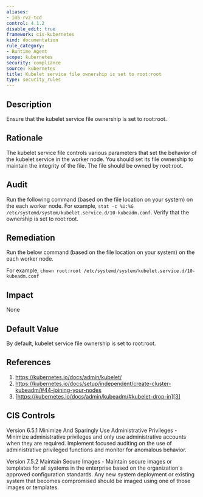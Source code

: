 ```yaml
---
aliases:
- im5-rvz-tcd
control: 4.1.2
disable_edit: true
framework: cis-kubernetes
kind: documentation
rule_category:
- Runtime Agent
scope: kubernetes
security: compliance
source: kubernetes
title: Kubelet service file ownership is set to root:root
type: security_rules
---
```


## Description

Ensure that the kubelet service file ownership is set to root:root.

## Rationale

The kubelet service file controls various parameters that set the behavior of the kubelet service in the worker node. You should set its file ownership to maintain the integrity of the file. The file should be owned by root:root.

## Audit

Run the following command (based on the file location on your system) on the each worker node. For example, `stat -c %U:%G /etc/systemd/system/kubelet.service.d/10-kubeadm.conf`. Verify that the ownership is set to root:root.

## Remediation

Run the below command (based on the file location on your system) on the each worker node.

For example, `chown root:root /etc/systemd/system/kubelet.service.d/10-kubeadm.conf`

## Impact

None

## Default Value

By default, kubelet service file ownership is set to root:root.

## References

1. [https://kubernetes.io/docs/admin/kubelet/ ][1]
2. [https://kubernetes.io/docs/setup/independent/create-cluster-kubeadm/#44-joining-your-nodes ][2]
3. [https://kubernetes.io/docs/admin/kubeadm/#kubelet-drop-in][3]

## CIS Controls

Version 6.5.1 Minimize And Sparingly Use Administrative Privileges - Minimize administrative privileges and only use administrative accounts when they are required. Implement focused auditing on the use of administrative privileged functions and monitor for anomalous behavior.

Version 7.5.2 Maintain Secure Images - Maintain secure images or templates for all systems in the enterprise based on the organization's approved configuration standards. Any new system deployment or existing system that becomes compromised should be imaged using one of those images or templates.

[1]: https://kubernetes.io/docs/admin/kubelet/
[2]: https://kubernetes.io/docs/setup/independent/create-cluster-kubeadm/#44-joining-your-nodes
[3]: https://kubernetes.io/docs/admin/kubeadm/#kubelet-drop-in
